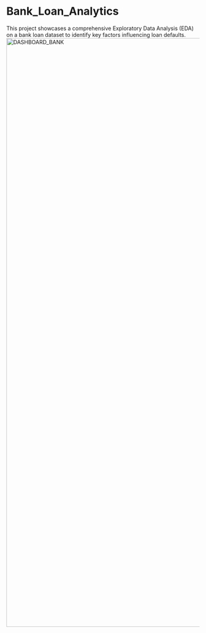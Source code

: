 # Bank_Loan_Analytics
This project showcases a comprehensive Exploratory Data Analysis (EDA) on a bank loan dataset to identify key factors influencing loan defaults.
<img width="2816" height="1536" alt="DASHBOARD_BANK" src="https://github.com/user-attachments/assets/ff790279-a34a-46ac-be00-731f4c0d75e0" />
